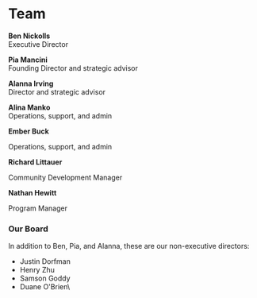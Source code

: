 # Team

**Ben Nickolls**\
Executive Director

**Pia Mancini**\
Founding Director and strategic advisor

**Alanna Irving**\
Director and strategic advisor

**Alina Manko**\
Operations, support, and admin

**Ember Buck**

Operations, support, and admin

**Richard Littauer**

Community Development Manager

**Nathan Hewitt**

Program Manager

### Our Board

In addition to Ben, Pia, and Alanna, these are our non-executive directors:

* Justin Dorfman
* Henry Zhu
* Samson Goddy
* Duane O'Brien\
